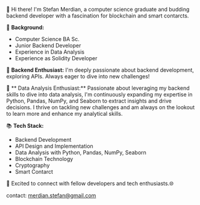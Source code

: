 👋 Hi there! I'm Stefan Merdian, a computer science graduate and budding backend developer with a fascination for blockchain and smart contarcts.

💼 **Background:**
- Computer Science BA Sc.
- Junior Backend Developer
- Experience in Data Analysis
- Experience as Solidity Developer

🚀 **Backend Enthusiast:**
I'm deeply passionate about backend development, exploring APIs. Always eager to dive into new challenges!

🔗 ** Data Analysis Enthusiast:**
Passionate about leveraging my backend skills to dive into data analysis, I'm continuously expanding my expertise in Python, Pandas, NumPy, and Seaborn to extract insights and drive decisions. I thrive on tackling new challenges and am always on the lookout to learn more and enhance my analytical skills.

📚 **Tech Stack:**
- Backend Development
- API Design and Implementation
- Data Analysis with Python, Pandas, NumPy, Seaborn
- Blockchain Technology
- Cryptography
- Smart Contarct


🚀 Excited to connect with fellow developers and tech enthusiasts.🌐

contact: merdian.stefan@gmail.com
